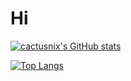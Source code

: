 # Hi

[![cactusnix's GitHub stats](https://github-readme-stats.vercel.app/api?username=cactusnix&show_icons=true)](https://github.com/cactusnix)

[![Top Langs](https://github-readme-stats.vercel.app/api/top-langs/?username=cactusnix&hide=html,css&layout=compact)](https://github.com/cactusnix)
